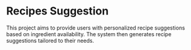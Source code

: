 # Recipes Suggestion
 This project aims to provide users with personalized recipe suggestions based on ingredient availability. The system then generates recipe suggestions tailored to their needs.
